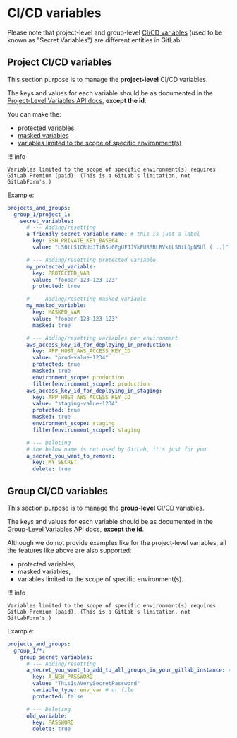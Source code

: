 # CI/CD variables

Please note that project-level and group-level [CI/CD variables](https://docs.gitlab.com/ee/ci/variables/) (used to be known as "Secret Variables") are different entities in GitLab!

## Project CI/CD variables

This section purpose is to manage the **project-level** CI/CD variables.

The keys and values for each variable should be as documented in the [Project-Level Variables API docs](https://docs.gitlab.com/ee/api/project_level_variables.html#create-variable), **except the id**.

You can make the:

* [protected variables](https://docs.gitlab.com/ee/ci/variables/#protected-cicd-variables)
* [masked variables](https://docs.gitlab.com/ee/ci/variables/#mask-a-cicd-variable)
* [variables limited to the scope of specific environment(s)](https://docs.gitlab.com/ee/ci/variables/#limit-the-environment-scope-of-a-cicd-variable)

!!! info

    Variables limited to the scope of specific environment(s) requires GitLab Premium (paid). (This is a GitLab's limitation, not GitLabForm's.)

Example:

```yaml
projects_and_groups:
  group_1/project_1:
    secret_variables:
      # --- Adding/resetting
      a_friendly_secret_variable_name: # this is just a label
        key: SSH_PRIVATE_KEY_BASE64
        value: "LS0tLS1CRUdJTiBSU0EgUFJJVkFURSBLRVktLS0tLQpNSUl (...)"

      # --- Adding/resetting protected variable
      my_protected_variable:
        key: PROTECTED_VAR
        value: "foobar-123-123-123"
        protected: true

      # --- Adding/resetting masked variable
      my_masked_variable:
        key: MASKED_VAR
        value: "foobar-123-123-123"
        masked: true

      # --- Adding/resetting variables per environment
      aws_access_key_id_for_deploying_in_production:
        key: APP_HOST_AWS_ACCESS_KEY_ID
        value: "prod-value-1234"
        protected: true
        masked: true
        environment_scope: production
        filter[environment_scope]: production
      aws_access_key_id_for_deploying_in_staging:
        key: APP_HOST_AWS_ACCESS_KEY_ID
        value: "staging-value-1234"
        protected: true
        masked: true
        environment_scope: staging
        filter[environment_scope]: staging

      # --- Deleting
      # the below name is not used by GitLab, it's just for you
      a_secret_you_want_to_remove:
        key: MY_SECRET
        delete: true
```

## Group CI/CD variables

This section purpose is to manage the **group-level** CI/CD variables.

The keys and values for each variable should be as documented in the [Group-Level Variables API docs](https://docs.gitlab.com/ee/api/group_level_variables.html#create-variable), **except the id**.

Although we do not provide examples like for the project-level variables, all the features like above are also supported:

* protected variables,
* masked variables,
* variables limited to the scope of specific environment(s).

!!! info

    Variables limited to the scope of specific environment(s) requires GitLab Premium (paid). (This is a GitLab's limitation, not GitLabForm's.)

Example:
```yaml
projects_and_groups:
  group_1/*:
    group_secret_variables:
      # --- Adding/resetting
      a_secret_you_want_to_add_to_all_groups_in_your_gitlab_instance: # this is just a label
        key: A_NEW_PASSWORD
        value: "ThisIsAVerySecretPassword"
        variable_type: env_var # or file
        protected: false

      # --- Deleting
      old_variable:
        key: PASSWORD
        delete: true
```
